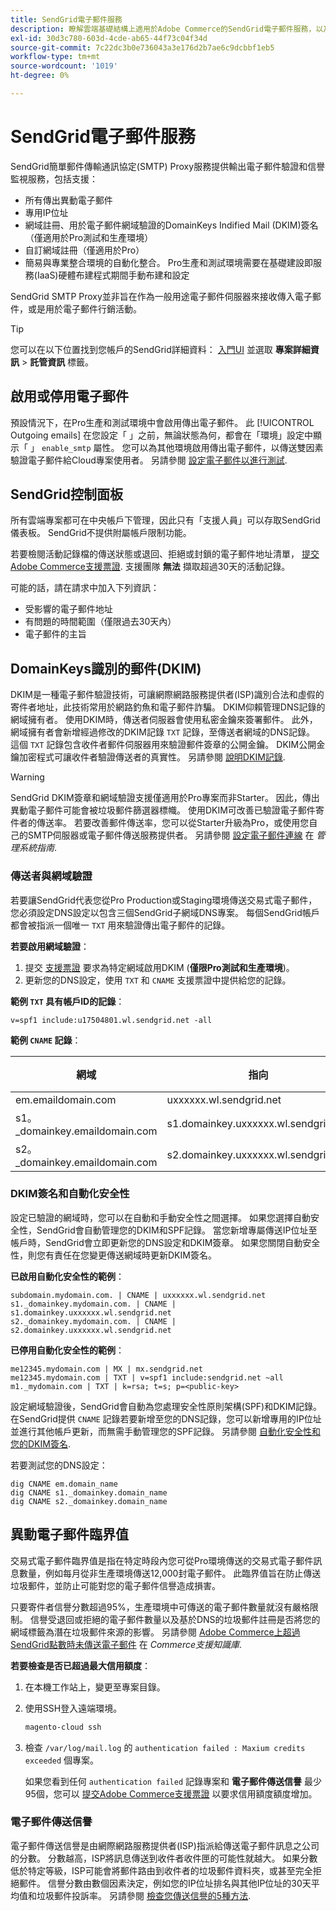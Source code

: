 ```yaml
---
title: SendGrid電子郵件服務
description: 瞭解雲端基礎結構上適用於Adobe Commerce的SendGrid電子郵件服務，以及如何測試您的DNS設定。
exl-id: 30d3c780-603d-4cde-ab65-44f73c04f34d
source-git-commit: 7c22dc3b0e736043a3e176d2b7ae6c9dcbbf1eb5
workflow-type: tm+mt
source-wordcount: '1019'
ht-degree: 0%

---
```


# SendGrid電子郵件服務

SendGrid簡單郵件傳輸通訊協定(SMTP) Proxy服務提供輸出電子郵件驗證和信譽監視服務，包括支援：

* 所有傳出異動電子郵件
* 專用IP位址
* 網域註冊、用於電子郵件網域驗證的DomainKeys Indified Mail (DKIM)簽名（僅適用於Pro測試和生產環境）
* 自訂網域註冊（僅適用於Pro）
* 簡易與專業整合環境的自動化整合。 Pro生產和測試環境需要在基礎建設即服務(IaaS)硬體布建程式期間手動布建和設定

SendGrid SMTP Proxy並非旨在作為一般用途電子郵件伺服器來接收傳入電子郵件，或是用於電子郵件行銷活動。

>[!TIP]
>
>您可以在以下位置找到您帳戶的SendGrid詳細資料： [入門UI](https://cloud.magento.com) 並選取 **專案詳細資訊** > **託管資訊** 標籤。

## 啟用或停用電子郵件

預設情況下，在Pro生產和測試環境中會啟用傳出電子郵件。 此 [!UICONTROL Outgoing emails] 在您設定「 」之前，無論狀態為何，都會在「環境」設定中顯示「 」 `enable_smtp` 屬性。 您可以為其他環境啟用傳出電子郵件，以傳送雙因素驗證電子郵件給Cloud專案使用者。 另請參閱 [設定電子郵件以進行測試](outgoing-emails.md).

## SendGrid控制面板

所有雲端專案都可在中央帳戶下管理，因此只有「支援人員」可以存取SendGrid儀表板。 SendGrid不提供附屬帳戶限制功能。

若要檢閱活動記錄檔的傳送狀態或退回、拒絕或封鎖的電子郵件地址清單， [提交Adobe Commerce支援票證](https://experienceleague.adobe.com/docs/commerce-knowledge-base/kb/help-center-guide/magento-help-center-user-guide.html#submit-ticket). 支援團隊 **無法** 擷取超過30天的活動記錄。

可能的話，請在請求中加入下列資訊：

* 受影響的電子郵件地址
* 有問題的時間範圍（僅限過去30天內）
* 電子郵件的主旨

## DomainKeys識別的郵件(DKIM)

DKIM是一種電子郵件驗證技術，可讓網際網路服務提供者(ISP)識別合法和虛假的寄件者地址，此技術常用於網路釣魚和電子郵件詐騙。 DKIM仰賴管理DNS記錄的網域擁有者。 使用DKIM時，傳送者伺服器會使用私密金鑰來簽署郵件。 此外，網域擁有者會新增經過修改的DKIM記錄 `TXT` 記錄，至傳送者網域的DNS記錄。 這個 `TXT` 記錄包含收件者郵件伺服器用來驗證郵件簽章的公開金鑰。 DKIM公開金鑰加密程式可讓收件者驗證傳送者的真實性。 另請參閱 [說明DKIM記錄](https://docs.sendgrid.com/ui/account-and-settings/dkim-records).

>[!WARNING]
>
>SendGrid DKIM簽章和網域驗證支援僅適用於Pro專案而非Starter。 因此，傳出異動電子郵件可能會被垃圾郵件篩選器標幟。 使用DKIM可改善已驗證電子郵件寄件者的傳送率。 若要改善郵件傳送率，您可以從Starter升級為Pro，或使用您自己的SMTP伺服器或電子郵件傳送服務提供者。 另請參閱 [設定電子郵件連線](https://experienceleague.adobe.com/docs/commerce-admin/systems/communications/email-communications.html) 在 _管理系統指南_.

### 傳送者與網域驗證

若要讓SendGrid代表您從Pro Production或Staging環境傳送交易式電子郵件，您必須設定DNS設定以包含三個SendGrid子網域DNS專案。 每個SendGrid帳戶都會被指派一個唯一 `TXT` 用來驗證傳出電子郵件的記錄。

**若要啟用網域驗證**：

1. 提交 [支援票證](https://experienceleague.adobe.com/docs/commerce-knowledge-base/kb/help-center-guide/magento-help-center-user-guide.html#submit-ticket) 要求為特定網域啟用DKIM (**僅限Pro測試和生產環境**)。
1. 更新您的DNS設定，使用 `TXT` 和 `CNAME` 支援票證中提供給您的記錄。

**範例 `TXT` 具有帳戶ID的記錄**：

```text
v=spf1 include:u17504801.wl.sendgrid.net -all
```

**範例 `CNAME` 記錄**：

| 網域 | 指向 | 記錄型別 |
| ---------- | ---------- | ------------- |
| em.emaildomain.com | uxxxxxx.wl.sendgrid.net | CNAME |
| s1。_domainkey.emaildomain.com | s1.domainkey.uxxxxxx.wl.sendgrid.net | CNAME |
| s2。_domainkey.emaildomain.com | s2.domainkey.uxxxxxx.wl.sendgrid.net | CNAME |

### DKIM簽名和自動化安全性

設定已驗證的網域時，您可以在自動和手動安全性之間選擇。 如果您選擇自動安全性，SendGrid會自動管理您的DKIM和SPF記錄。 當您新增專屬傳送IP位址至帳戶時，SendGrid會立即更新您的DNS設定和DKIM簽章。 如果您關閉自動安全性，則您有責任在您變更傳送網域時更新DKIM簽名。

**已啟用自動化安全性的範例**：

```text
subdomain.mydomain.com. | CNAME | uxxxxxx.wl.sendgrid.net
s1._domainkey.mydomain.com. | CNAME | s1.domainkey.uxxxxxx.wl.sendgrid.net
s2._domainkey.mydomain.com. | CNAME | s2.domainkey.uxxxxxx.wl.sendgrid.net
```

**已停用自動化安全性的範例**：

```text
me12345.mydomain.com | MX | mx.sendgrid.net
me12345.mydomain.com | TXT | v=spf1 include:sendgrid.net ~all
m1._mydomain.com | TXT | k=rsa; t=s; p=<public-key>
```

設定網域驗證後，SendGrid會自動為您處理安全性原則架構(SPF)和DKIM記錄。 在SendGrid提供 `CNAME` 記錄若要新增至您的DNS記錄，您可以新增專用的IP位址並進行其他帳戶更新，而無需手動管理您的SPF記錄。 另請參閱 [自動化安全性和您的DKIM簽名](https://docs.sendgrid.com/ui/account-and-settings/dkim-records#automated-security-and-your-dkim-signature).

若要測試您的DNS設定：

```terminal
dig CNAME em.domain_name
dig CNAME s1._domainkey.domain_name
dig CNAME s2._domainkey.domain_name
```

## 異動電子郵件臨界值

交易式電子郵件臨界值是指在特定時段內您可從Pro環境傳送的交易式電子郵件訊息數量，例如每月從非生產環境傳送12,000封電子郵件。 此臨界值旨在防止傳送垃圾郵件，並防止可能對您的電子郵件信譽造成損害。

只要寄件者信譽分數超過95%，生產環境中可傳送的電子郵件數量就沒有嚴格限制。 信譽受退回或拒絕的電子郵件數量以及基於DNS的垃圾郵件註冊是否將您的網域標籤為潛在垃圾郵件來源的影響。 另請參閱 [Adobe Commerce上超過SendGrid點數時未傳送電子郵件](https://experienceleague.adobe.com/docs/commerce-knowledge-base/kb/troubleshooting/miscellaneous/emails-not-being-sent-sendgrid-credits-exceeded.html) 在 _Commerce支援知識庫_.

**若要檢查是否已超過最大信用額度**：

1. 在本機工作站上，變更至專案目錄。

1. 使用SSH登入遠端環境。

   ```bash
   magento-cloud ssh
   ```

1. 檢查 `/var/log/mail.log` 的 `authentication failed : Maxium credits exceeded` 個專案。

   如果您看到任何 `authentication failed` 記錄專案和 **電子郵件傳送信譽** 最少95個，您可以 [提交Adobe Commerce支援票證](https://experienceleague.adobe.com/docs/commerce-knowledge-base/kb/help-center-guide/magento-help-center-user-guide.html#submit-ticket) 以要求信用額度額度增加。

### 電子郵件傳送信譽

電子郵件傳送信譽是由網際網路服務提供者(ISP)指派給傳送電子郵件訊息之公司的分數。 分數越高，ISP將訊息傳送到收件者收件匣的可能性就越大。 如果分數低於特定等級，ISP可能會將郵件路由到收件者的垃圾郵件資料夾，或甚至完全拒絕郵件。 信譽分數由數個因素決定，例如您的IP位址排名與其他IP位址的30天平均值和垃圾郵件投訴率。 另請參閱 [檢查您傳送信譽的5種方法](https://sendgrid.com/blog/5-ways-check-sending-reputation/).
